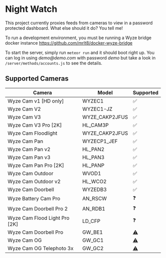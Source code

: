 # Night Watch

This project currently proxies feeds from cameras to view in a password protected dashboard. What else should it do? You
tell me!

To run a development environment, you must be running a Wyze bridge docker instance
https://github.com/mrlt8/docker-wyze-bridge

To start the server, simply run `meteor run` and it should boot right up. You can log in using _demo@demo.com_ with password _demo_ but take a look
in `/server/methods/accounts.js` to see the details.

## Supported Cameras

| Camera                        | Model          | Supported                                                    |
|-------------------------------|----------------|--------------------------------------------------------------|
| Wyze Cam v1 [HD only]         | WYZEC1         | ✅                                                            |
| Wyze Cam V2                   | WYZEC1-JZ      | ✅                                                            |
| Wyze Cam V3                   | WYZE_CAKP2JFUS | ✅                                                            |
| Wyze Cam V3 Pro [2K]          | HL_CAM3P       | ✅                                                            |
| Wyze Cam Floodlight           | WYZE_CAKP2JFUS | ✅                                                            |
| Wyze Cam Pan                  | WYZECP1_JEF    | ✅                                                            |
| Wyze Cam Pan v2               | HL_PAN2        | ✅                                                            |
| Wyze Cam Pan v3               | HL_PAN3        | ✅                                                            |
| Wyze Cam Pan Pro [2K]         | HL_PANP        | ✅                                                            |
| Wyze Cam Outdoor              | WVOD1          | ✅                                                            |
| Wyze Cam Outdoor v2           | HL_WCO2        | ✅                                                            |
| Wyze Cam Doorbell             | WYZEDB3        | ✅                                                            |
| Wyze Battery Cam Pro          | AN_RSCW        | ❓                                                            |
| Wyze Cam Doorbell Pro 2       | AN_RDB1        | ❓                                                            |
| Wyze Cam Flood Light Pro [2K] | LD_CFP         | ❓                                                            |
| Wyze Cam Doorbell Pro         | GW_BE1         | [⚠️](https://github.com/mrlt8/docker-wyze-bridge/issues/276) |
| Wyze Cam OG                   | GW_GC1         | [⚠️](https://github.com/mrlt8/docker-wyze-bridge/issues/677) |
| Wyze Cam OG Telephoto 3x      | GW_GC2         | [⚠️](https://github.com/mrlt8/docker-wyze-bridge/issues/677) |
